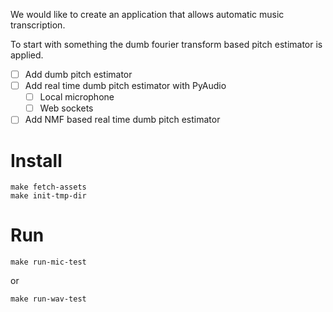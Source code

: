 We would like to create an application that allows automatic music
transcription.

To start with something the dumb fourier transform based pitch estimator
is applied.

- [ ] Add dumb pitch estimator
- [ ] Add real time dumb pitch estimator with PyAudio
    - [ ] Local microphone
    - [ ] Web sockets
- [ ] Add NMF based real time dumb pitch estimator

# Install

```
make fetch-assets
make init-tmp-dir
```

# Run

```
make run-mic-test
```

or

```
make run-wav-test
```
